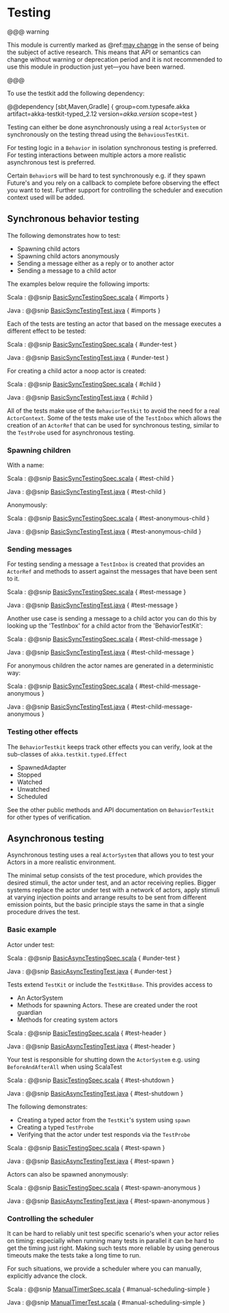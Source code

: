 # Testing 

@@@ warning

This module is currently marked as @ref:[may change](../common/may-change.md) in the sense
  of being the subject of active research. This means that API or semantics can
  change without warning or deprecation period and it is not recommended to use
  this module in production just yet—you have been warned.
  
  
@@@

To use the testkit add the following dependency:

@@dependency [sbt,Maven,Gradle] {
  group=com.typesafe.akka
  artifact=akka-testkit-typed_2.12
  version=$akka.version$
  scope=test
}
   
Testing can either be done asynchronously using a real `ActorSystem` or synchronously on the testing thread using the `BehaviousTestKit`.  

For testing logic in a `Behavior` in isolation synchronous testing is preferred. For testing interactions between multiple
actors a more realistic asynchronous test is preferred. 

Certain `Behavior`s will be hard to test synchronously e.g. if they spawn Future's and you rely on a callback to complete
before observing the effect you want to test. Further support for controlling the scheduler and execution context used
will be added.
    
## Synchronous behavior testing

The following demonstrates how to test:

* Spawning child actors
* Spawning child actors anonymously
* Sending a message either as a reply or to another actor
* Sending a message to a child actor

The examples below require the following imports:

Scala
:  @@snip [BasicSyncTestingSpec.scala]($akka$/akka-actor-typed-tests/src/test/scala/docs/akka/typed/testing/sync/BasicSyncTestingSpec.scala) { #imports }

Java
:  @@snip [BasicSyncTestingTest.java]($akka$/akka-actor-typed-tests/src/test/java/jdocs/akka/typed/testing/sync/BasicSyncTestingTest.java) { #imports }

Each of the tests are testing an actor that based on the message executes a different effect to be tested:

Scala
:  @@snip [BasicSyncTestingSpec.scala]($akka$/akka-actor-typed-tests/src/test/scala/docs/akka/typed/testing/sync/BasicSyncTestingSpec.scala) { #under-test }

Java
:  @@snip [BasicSyncTestingTest.java]($akka$/akka-actor-typed-tests/src/test/java/jdocs/akka/typed/testing/sync/BasicSyncTestingTest.java) { #under-test }

For creating a child actor a noop actor is created:


Scala
:  @@snip [BasicSyncTestingSpec.scala]($akka$/akka-actor-typed-tests/src/test/scala/docs/akka/typed/testing/sync/BasicSyncTestingSpec.scala) { #child }

Java
:  @@snip [BasicSyncTestingTest.java]($akka$/akka-actor-typed-tests/src/test/java/jdocs/akka/typed/testing/sync/BasicSyncTestingTest.java) { #child }

All of the tests make use of the `BehaviorTestkit` to avoid the need for a real `ActorContext`. Some of the tests
make use of the `TestInbox` which allows the creation of an `ActorRef` that can be used for synchronous testing, similar to the
`TestProbe` used for asynchronous testing.


### Spawning children

With a name: 

Scala
:  @@snip [BasicSyncTestingSpec.scala]($akka$/akka-actor-typed-tests/src/test/scala/docs/akka/typed/testing/sync/BasicSyncTestingSpec.scala) { #test-child }

Java
:  @@snip [BasicSyncTestingTest.java]($akka$/akka-actor-typed-tests/src/test/java/jdocs/akka/typed/testing/sync/BasicSyncTestingTest.java) { #test-child } 

Anonymously:

Scala
:  @@snip [BasicSyncTestingSpec.scala]($akka$/akka-actor-typed-tests/src/test/scala/docs/akka/typed/testing/sync/BasicSyncTestingSpec.scala) { #test-anonymous-child }

Java
:  @@snip [BasicSyncTestingTest.java]($akka$/akka-actor-typed-tests/src/test/java/jdocs/akka/typed/testing/sync/BasicSyncTestingTest.java) { #test-anonymous-child } 

### Sending messages

For testing sending a message a `TestInbox` is created that provides an `ActorRef` and methods to assert against the
messages that have been sent to it.

Scala
:  @@snip [BasicSyncTestingSpec.scala]($akka$/akka-actor-typed-tests/src/test/scala/docs/akka/typed/testing/sync/BasicSyncTestingSpec.scala) { #test-message }

Java
:  @@snip [BasicSyncTestingTest.java]($akka$/akka-actor-typed-tests/src/test/java/jdocs/akka/typed/testing/sync/BasicSyncTestingTest.java) { #test-message } 

Another use case is sending a message to a child actor you can do this by looking up the 'TestInbox' for
a child actor from the 'BehaviorTestKit':

Scala
:  @@snip [BasicSyncTestingSpec.scala]($akka$/akka-actor-typed-tests/src/test/scala/docs/akka/typed/testing/sync/BasicSyncTestingSpec.scala) { #test-child-message }

Java
:  @@snip [BasicSyncTestingTest.java]($akka$/akka-actor-typed-tests/src/test/java/jdocs/akka/typed/testing/sync/BasicSyncTestingTest.java) { #test-child-message } 

For anonymous children the actor names are generated in a deterministic way:

Scala
:  @@snip [BasicSyncTestingSpec.scala]($akka$/akka-actor-typed-tests/src/test/scala/docs/akka/typed/testing/sync/BasicSyncTestingSpec.scala) { #test-child-message-anonymous }

Java
:  @@snip [BasicSyncTestingTest.java]($akka$/akka-actor-typed-tests/src/test/java/jdocs/akka/typed/testing/sync/BasicSyncTestingTest.java) { #test-child-message-anonymous } 

### Testing other effects

The `BehaviorTestkit` keeps track other effects you can verify, look at the sub-classes of `akka.testkit.typed.Effect`
 
 * SpawnedAdapter
 * Stopped
 * Watched
 * Unwatched
 * Scheduled
 
See the other public methods and API documentation on `BehaviorTestkit` for other types of verification.
   
## Asynchronous testing

Asynchronous testing uses a real `ActorSystem` that allows you to test your Actors in a more realistic environment. 

The minimal setup consists of the test procedure, which provides the desired stimuli, the actor under test, 
and an actor receiving replies. Bigger systems replace the actor under test with a network of actors, apply stimuli 
at varying injection points and arrange results to be sent from different emission points, but the basic principle stays 
the same in that a single procedure drives the test.

### Basic example

Actor under test:

Scala
:  @@snip [BasicAsyncTestingSpec.scala]($akka$/akka-actor-typed-tests/src/test/scala/docs/akka/typed/testing/async/BasicAsyncTestingSpec.scala) { #under-test }

Java
:  @@snip [BasicAsyncTestingTest.java]($akka$/akka-actor-typed-tests/src/test/java/jdocs/akka/typed/testing/async/BasicAsyncTestingTest.java) { #under-test } 

Tests extend `TestKit` or include the `TestKitBase`. This provides access to
* An ActorSystem 
* Methods for spawning Actors. These are created under the root guardian
* Methods for creating system actors

Scala
:  @@snip [BasicTestingSpec.scala]($akka$/akka-actor-typed-tests/src/test/scala/docs/akka/typed/testing/async/BasicAsyncTestingSpec.scala) { #test-header }

Java
:  @@snip [BasicAsyncTestingTest.java]($akka$/akka-actor-typed-tests/src/test/java/jdocs/akka/typed/testing/async/BasicAsyncTestingTest.java) { #test-header } 

Your test is responsible for shutting down the `ActorSystem` e.g. using `BeforeAndAfterAll` when using ScalaTest

Scala
:  @@snip [BasicTestingSpec.scala]($akka$/akka-actor-typed-tests/src/test/scala/docs/akka/typed/testing/async/BasicAsyncTestingSpec.scala) { #test-shutdown }

Java
:  @@snip [BasicAsyncTestingTest.java]($akka$/akka-actor-typed-tests/src/test/java/jdocs/akka/typed/testing/async/BasicAsyncTestingTest.java) { #test-shutdown } 

The following demonstrates:

* Creating a typed actor from the `TestKit`'s system using `spawn`
* Creating a typed `TestProbe` 
* Verifying that the actor under test responds via the `TestProbe`

Scala
:  @@snip [BasicTestingSpec.scala]($akka$/akka-actor-typed-tests/src/test/scala/docs/akka/typed/testing/async/BasicAsyncTestingSpec.scala) { #test-spawn }

Java
:  @@snip [BasicAsyncTestingTest.java]($akka$/akka-actor-typed-tests/src/test/java/jdocs/akka/typed/testing/async/BasicAsyncTestingTest.java) { #test-spawn } 

Actors can also be spawned anonymously:

Scala
:  @@snip [BasicTestingSpec.scala]($akka$/akka-actor-typed-tests/src/test/scala/docs/akka/typed/testing/async/BasicAsyncTestingSpec.scala) { #test-spawn-anonymous }

Java
:  @@snip [BasicAsyncTestingTest.java]($akka$/akka-actor-typed-tests/src/test/java/jdocs/akka/typed/testing/async/BasicAsyncTestingTest.java) { #test-spawn-anonymous } 

### Controlling the scheduler

It can be hard to reliably unit test specific scenario's when your actor relies on timing:
especially when running many tests in parallel it can be hard to get the timing just right.
Making such tests more reliable by using generous timeouts make the tests take a long time to run.

For such situations, we provide a scheduler where you can manually, explicitly advance the clock.

Scala
:   @@snip [ManualTimerSpec.scala]($akka$/akka-actor-typed-tests/src/test/scala/akka/actor/typed/ManualTimerSpec.scala) { #manual-scheduling-simple }

Java
:   @@snip [ManualTimerTest.scala]($akka$/akka-actor-typed-tests/src/test/java/akka/actor/typed/ManualTimerTest.java) { #manual-scheduling-simple }
